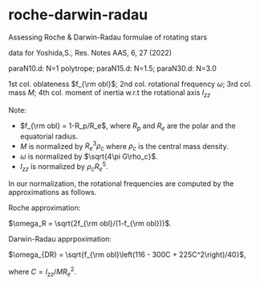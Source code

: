 # roche-darwin-radau
Assessing Roche &amp; Darwin-Radau formulae of rotating stars

data for Yoshida,S., Res. Notes AAS, 6, 27 (2022)

paraN10.d: N=1 polytrope; paraN15.d: N=1.5; paraN30.d: N=3.0

 1st col. oblateness $f_{\rm obl}$;
 2nd col. rotational frequency $\omega$;
 3rd col. mass $M$;
 4th col. moment of inertia w.r.t the rotational axis $I_{zz}$
 
Note: 
  - $f_{\rm obl} = 1-R_p/R_e$, where $R_p$ and $R_e$ are the polar and the equatorial radius.
  - $M$ is normalized by $R_e^3\rho_c$ where $\rho_c$ is the central mass density.
  - $\omega$ is normalized by $\sqrt{4\pi G\rho_c}$.
  - $I_{zz}$ is normalized by $\rho_c R_e^5$.

In our normalization, the rotational frequencies are computed by the approximations as follows.

Roche approximation:
  
  $\omega_R = \sqrt{2f_{\rm obl}/(1-f_{\rm obl})}$.
    

Darwin-Radau apprpoximation:

  $\omega_{DR} = \sqrt{f_{\rm obl}\left(116 - 300C + 225C^2\right)/40}$,
  
  where $C=I_{zz}/MR_e^2$.
